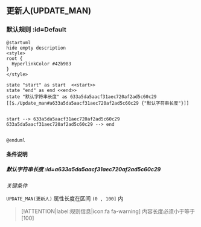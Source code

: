 ## 更新人(UPDATE_MAN) <!-- {docsify-ignore-all} -->

   

### 默认规则 :id=Default

```plantuml
@startuml
hide empty description
<style>
root {
  HyperlinkColor #42b983
}
</style>

state "start" as start  <<start>>
state "end" as end <<end>>
state "默认字符串长度" as 633a5da5aacf31aec720af2ad5c60c29 [[$./Update_man#a633a5da5aacf31aec720af2ad5c60c29 {"默认字符串长度"}]]


start --> 633a5da5aacf31aec720af2ad5c60c29 
633a5da5aacf31aec720af2ad5c60c29 --> end 


@enduml
```

#### 条件说明

##### 默认字符串长度 :id=a633a5da5aacf31aec720af2ad5c60c29


*关键条件*


`UPDATE_MAN(更新人)` 属性长度在区间 `(0 , 100]` 内

> [!ATTENTION|label:规则信息|icon:fa fa-warning]
> 内容长度必须小于等于[100]







